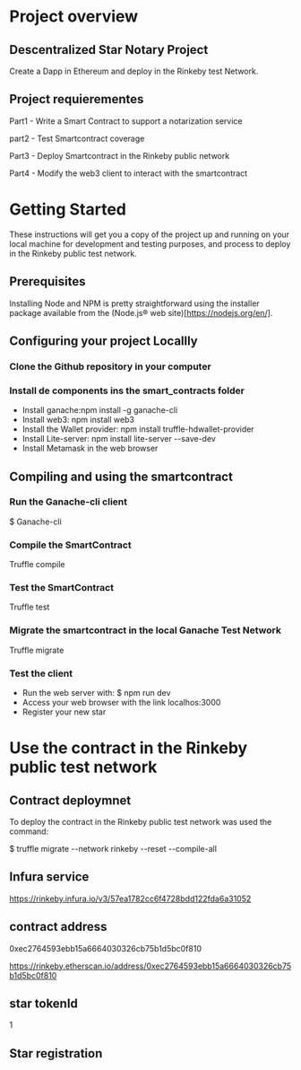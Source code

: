 # Project overview

## Descentralized Star Notary Project

Create a Dapp in Ethereum and deploy in the Rinkeby test Network.

## Project requierementes

Part1 - Write a Smart Contract to support a notarization service

part2 - Test Smartcontract coverage

Part3 - Deploy Smartcontract in the Rinkeby public network

Part4 - Modify the web3 client to interact with the smartcontract

# Getting Started
 
These instructions will get you a copy of the project up and running on your local machine for development and testing purposes, and process
to deploy in the Rinkeby public test network.

## Prerequisites
 
 Installing Node and NPM is pretty straightforward using the installer package available from the (Node.js® web site)[https://nodejs.org/en/].
 
## Configuring your project Locallly

### Clone the Github repository in your computer

### Install de components ins the smart_contracts folder

 - Install ganache:npm install -g ganache-cli
 - Install web3: npm install web3
 - Install the Wallet provider: npm install truffle-hdwallet-provider
 - Install Lite-server: npm install lite-server --save-dev
 - Install Metamask in the web browser

## Compiling and using the smartcontract

### Run the Ganache-cli client
$ Ganache-cli

### Compile the SmartContract

Truffle compile

### Test the SmartContract

Truffle test

### Migrate the smartcontract in the local Ganache Test Network

Truffle migrate

### Test the client
- Run the web server with: $ npm run dev
- Access your web browser with the link localhos:3000
- Register your new star



# Use the contract in the Rinkeby public test network

## Contract deploymnet

To deploy the contract in the Rinkeby public test network was used the command: 

$ truffle migrate --network rinkeby --reset --compile-all


## Infura service

https://rinkeby.infura.io/v3/57ea1782cc6f4728bdd122fda6a31052

## contract address
0xec2764593ebb15a6664030326cb75b1d5bc0f810

https://rinkeby.etherscan.io/address/0xec2764593ebb15a6664030326cb75b1d5bc0f810

## star tokenId
1

## Star registration 
